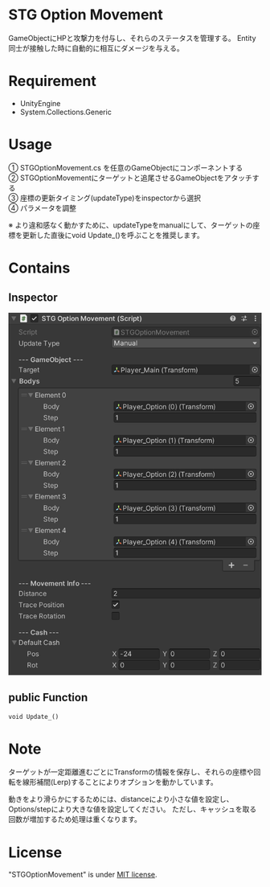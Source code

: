 # STG Option Movement

GameObjectにHPと攻撃力を付与し、それらのステータスを管理する。
Entity同士が接触した時に自動的に相互にダメージを与える。

<!--# DEMO

-->


# Requirement

* UnityEngine
* System.Collections.Generic

# Usage

① STGOptionMovement.cs を任意のGameObjectにコンポーネントする\
② STGOptionMovementにターゲットと追尾させるGameObjectをアタッチする\
③ 座標の更新タイミング(updateType)をinspectorから選択\
④ パラメータを調整

※ より違和感なく動かすために、updateTypeをmanualにして、ターゲットの座標を更新した直後にvoid Update_()を呼ぶことを推奨します。

# Contains

## Inspector

![image](/img/inspectorView.png)

## public Function
```
void Update_()
```


# Note

ターゲットが一定距離進むごとにTransformの情報を保存し、それらの座標や回転を線形補間(Lerp)することによりオプションを動かしています。

動きをより滑らかにするためには、distanceにより小さな値を設定し、Options/stepにより大きな値を設定してください。
ただし、キャッシュを取る回数が増加するため処理は重くなります。

# License

"STGOptionMovement" is under [MIT license](https://en.wikipedia.org/wiki/MIT_License).
